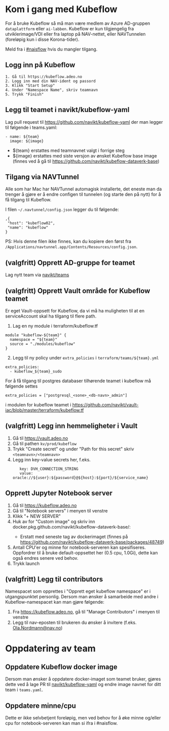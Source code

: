 # Kom i gang med Kubeflow

For å bruke Kubeflow så må man være medlem av Azure AD-gruppen `dataplattform` eller `ai-labben`. Kubeflow er kun
tilgjengelig fra utviklerimage/VDI eller fra laptop på NAV-nettet, eller NAVTunnelen (foreløpig kun i disse Korona-tider).

Meld fra i [#naisflow](https://nav-it.slack.com/archives/CGRMQHT50) hvis du mangler tilgang.

## Logg inn på Kubeflow
```
1. Gå til https://kubeflow.adeo.no
2. Logg inn med din NAV-ident og passord
3. Klikk "Start Setup"
4. Under "Namespace Name", skriv teamnavn
5. Trykk "Finish"
```

## Legg til teamet i navikt/kubeflow-yaml
Lag pull request til https://github.com/navikt/kubeflow-yaml der man legger til følgende i teams.yaml:
```
- name: ${team}
  image: ${image}
```
- ${team} erstattes med teamnavnet valgt i forrige steg 
- ${image} erstattes med siste versjon av ønsket Kubeflow base image (finnes ved å gå til https://github.com/navikt/kubeflow-dataverk-base)

## Tilgang via NAVTunnel

Alle som har Mac har NAVTunnel automagisk installerte, det eneste man da trenger å gjøre er å endre configen til
tunnelen (og starte den på nytt) for å få tilgang til Kubeflow.

I filen `~/.navtunnel/config.json` legger du til følgende:
```
,{
 "host": "kubeflow02",
 "name": "kubeflow"
}
```

PS: Hvis denne filen ikke finnes, kan du kopiere den først fra
`/Applications/navtunnel.app/Contents/Resources/config.json`.

## (valgfritt) Opprett AD-gruppe for teamet
Lag nytt team via [navikt/teams](https://github.com/navikt/teams)

## (valgfritt) Opprett Vault område for Kubeflow teamet
Er eget Vault-oppsett for Kubeflow, da vi må ha muligheten til at en serviceAccount skal ha tilgang til flere path.

1. Lag en ny module i terraform/kubeflow.tf
```
module "kubeflow-${team}" {
  namespace = "${team}"
  source = "./modules/kubeflow"
}
```

2. Legg til ny policy under `extra_policies` i `terraform/teams/${team}.yml`
```
extra_policies:
  - kubeflow_${team}_sudo
```

For å få tilgang til postgres databaser tilhørende teamet i kubeflow må følgende settes
```
extra_policies = ["postgresql_<sone>_<db-navn>_admin"]
```
i modulen for kubeflow teamet i https://github.com/navikt/vault-iac/blob/master/terraform/kubeflow.tf

## (valgfritt) Legg inn hemmeligheter i Vault
1. Gå til https://vault.adeo.no
2. Gå til pathen `kv/prod/kubeflow`
3. Trykk "Create secret" og under "Path for this secret" skriv `<teamnavn>/<teamnavn>`
4. Legg inn key-value secrets her, f.eks.
   ```
      key: DVH_CONNECTION_STRING
      value: oracle://${user}:${password}@${host}:${port}/${service_name}
   ```

## Opprett Jupyter Notebook server
1. Gå til https://kubeflow.adeo.no
2. Gå til "Notebook servers" i menyen til venstre
3. Klikk "+ NEW SERVER"
4. Huk av for "Custom image" og skriv inn docker.pkg.github.com/navikt/kubeflow-dataverk-base/:<version>
    - Erstatt <version> med seneste tag av dockerimaget (finnes på https://github.com/navikt/kubeflow-dataverk-base/packages/48749)
5. Antall CPU'er og minne for notebook-serveren kan spesifiseres. Oppfordrer til å bruke default-oppsettet her (0.5 cpu, 1.0Gi), dette kan også endres senere ved behov.
6. Trykk launch

## (valgfritt) Legg til contributors
Namespacet som opprettes i "Opprett eget kubeflow namespace" er i utgangspunktet personlig. Dersom man ønsker å samarbeide med andre i Kubeflow-namespacet kan man gjøre følgende:

1. Fra https://kubeflow.adeo.no, gå til "Manage Contributors" i menyen til venstre
2. Legg til nav-eposten til brukeren du ønsker å invitere (f.eks. Ola.Nordmann@nav.no)

# Oppdatering av team

## Oppdatere Kubeflow docker image

Dersom man ønsker å oppdatere docker-imaget som teamet bruker, gjøres dette ved å lage PR til [navikt/kubeflow-yaml](https://github.com/navikt/kubeflow-yaml) og endre image navnet for ditt team i `teams.yaml`.

## Oppdatere minne/cpu

Dette er ikke selvbetjent foreløpig, men ved behov for å øke minne og/eller cpu for notebook-serveren kan man si ifra i #naisflow.
